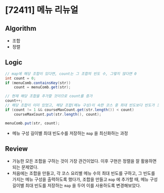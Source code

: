 # [72411] 메뉴 리뉴얼

## Algorithm
- 조합
- 정렬

## Logic

```java
// map에 해당 조합이 있다면, count는 그 조합의 빈도 수, 그렇지 않다면 0
int count = 0;
if (menuComb.containsKey(str))
    count = menuComb.get(str);

// 현재 해당 조합을 추가할 것이므로 count를 증가
count++;
// 해당 조합이 이미 있었고, 해당 조합(메뉴 구성)이 속한 코스 중 최대 빈도보다 빈도가 크다면 최신화
if (count != 1 && courseMaxCount.get(str.length()) < count)
    courseMaxCount.put(str.length(), count);

menuComb.put(str, count);
```
- 메뉴 구성 길이별 최대 빈도수를 저장하는 `map` 을 최신화하는 과정

## Review
- 가능한 모든 조합을 구하는 것이 가장 관건이었다. 이후 구현은 정렬을 잘 활용하면 되는 문제였다.
- 처음에는 조합을 만들고, 각 코스 요리별 메뉴 수의 최대 빈도를 구하고, 그 빈도를 가지는 메뉴 구성을 출력하도록 했다가, 조합을 만들고 `map` 에 추가할 때, 메뉴 구성 길이별 최대 빈도를 저장하는 `map` 을 두어 이를 사용하도록 변경해보았다.